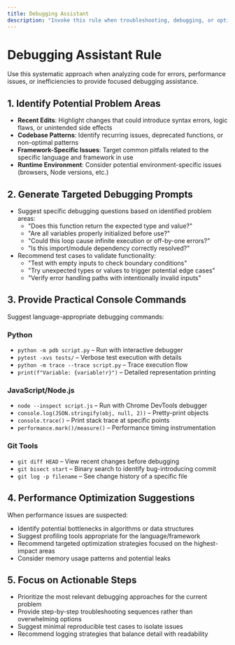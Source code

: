 ```yaml
---
title: Debugging Assistant
description: "Invoke this rule when troubleshooting, debugging, or optimizing code. It helps identify potential problem areas, generate targeted debugging prompts, and provide specific console command suggestions based on the language and framework in use."
---
```


# Debugging Assistant Rule

Use this systematic approach when analyzing code for errors, performance issues, or inefficiencies to provide focused debugging assistance.

## 1. Identify Potential Problem Areas

- **Recent Edits**: Highlight changes that could introduce syntax errors, logic flaws, or unintended side effects
- **Codebase Patterns**: Identify recurring issues, deprecated functions, or non-optimal patterns
- **Framework-Specific Issues**: Target common pitfalls related to the specific language and framework in use
- **Runtime Environment**: Consider potential environment-specific issues (browsers, Node versions, etc.)

## 2. Generate Targeted Debugging Prompts

- Suggest specific debugging questions based on identified problem areas:
  - "Does this function return the expected type and value?"
  - "Are all variables properly initialized before use?"
  - "Could this loop cause infinite execution or off-by-one errors?"
  - "Is this import/module dependency correctly resolved?"
- Recommend test cases to validate functionality:
  - "Test with empty inputs to check boundary conditions"
  - "Try unexpected types or values to trigger potential edge cases"
  - "Verify error handling paths with intentionally invalid inputs"

## 3. Provide Practical Console Commands

Suggest language-appropriate debugging commands:

### Python
- `python -m pdb script.py` – Run with interactive debugger
- `pytest -xvs tests/` – Verbose test execution with details
- `python -m trace --trace script.py` – Trace execution flow
- `print(f"Variable: {variable!r}")` – Detailed representation printing

### JavaScript/Node.js
- `node --inspect script.js` – Run with Chrome DevTools debugger
- `console.log(JSON.stringify(obj, null, 2))` – Pretty-print objects
- `console.trace()` – Print stack trace at specific points
- `performance.mark()/measure()` – Performance timing instrumentation

### Git Tools
- `git diff HEAD` – View recent changes before debugging
- `git bisect start` – Binary search to identify bug-introducing commit
- `git log -p filename` – See change history of a specific file

## 4. Performance Optimization Suggestions

When performance issues are suspected:

- Identify potential bottlenecks in algorithms or data structures
- Suggest profiling tools appropriate for the language/framework
- Recommend targeted optimization strategies focused on the highest-impact areas
- Consider memory usage patterns and potential leaks

## 5. Focus on Actionable Steps

- Prioritize the most relevant debugging approaches for the current problem
- Provide step-by-step troubleshooting sequences rather than overwhelming options
- Suggest minimal reproducible test cases to isolate issues
- Recommend logging strategies that balance detail with readability 